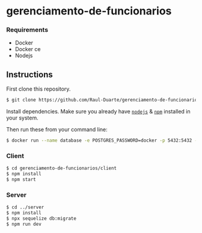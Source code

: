 # gerenciamento-de-funcionarios

### Requirements
* Docker
* Docker ce
* Nodejs

## Instructions

First clone this repository.
```bash
$ git clone https://github.com/Raul-Duarte/gerenciamento-de-funcionarios
```

Install dependencies. Make sure you already have [`nodejs`](https://nodejs.org/en/) & [`npm`](https://www.npmjs.com/) installed in your system.

Then run these from your command line:


```bash
$ docker run --name database -e POSTGRES_PASSWORD=docker -p 5432:5432 -d postgres
```
### Client
```bash
$ cd gerenciamento-de-funcionarios/client
$ npm install
$ npm start
```
### Server
```bash
$ cd ../server
$ npm install 
$ npx sequelize db:migrate
$ npm run dev
```
